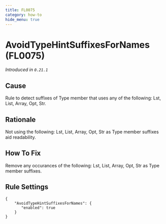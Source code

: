 ```yaml
---
title: FL0075
category: how-to
hide_menu: true
---
```


# AvoidTypeHintSuffixesForNames (FL0075)

*Introduced in `0.21.1`*

## Cause

Rule to detect suffixes of Type member that uses any of the following: Lst, List, Array, Opt, Str.

## Rationale

Not using the following: Lst, List, Array, Opt, Str as Type member suffixes aid readability.

## How To Fix

Remove any occurances of the following: Lst, List, Array, Opt, Str as Type member suffixes.

## Rule Settings

    {
        "AvoidTypeHintSuffixesForNames": {
           "enabled": true
        }
    }
